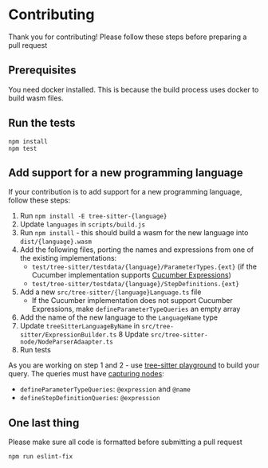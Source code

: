 # Contributing

Thank you for contributing! Please follow these steps before preparing a pull request

## Prerequisites

You need docker installed. This is because the build process uses docker to build wasm files.

## Run the tests

    npm install
    npm test

## Add support for a new programming language

If your contribution is to add support for a new programming language, follow these steps:

1. Run `npm install -E tree-sitter-{language}`
2. Update `languages` in `scripts/build.js`
3. Run `npm install` - this should build a wasm for the new language into `dist/{language}.wasm`
4. Add the following files, porting the names and expressions from one of the existing implementations:
   - `test/tree-sitter/testdata/{language}/ParameterTypes.{ext}` (if the Cucumber implementation supports [Cucumber Expressions](https://github.com/cucumber/cucumber-expressions#readme))
   - `test/tree-sitter/testdata/{language}/StepDefinitions.{ext}`
5. Add a new `src/tree-sitter/{language}Language.ts` file
   - If the Cucumber implementation does not support Cucumber Expressions, make `defineParameterTypeQueries` an empty array
6. Add the name of the new language to the `LanguageName` type
7. Update `treeSitterLanguageByName` in `src/tree-sitter/ExpressionBuilder.ts`
   8 Update `src/tree-sitter-node/NodeParserAdaapter.ts`
8. Run tests

As you are working on step 1 and 2 - use [tree-sitter playground](https://tree-sitter.github.io/tree-sitter/playground)
to build your query. The queries must have [capturing nodes](https://tree-sitter.github.io/tree-sitter/using-parsers#query-syntax):

- `defineParameterTypeQueries`: `@expression` and `@name`
- `defineStepDefinitionQueries`: `@expression`

## One last thing

Please make sure all code is formatted before submitting a pull request

    npm run eslint-fix
